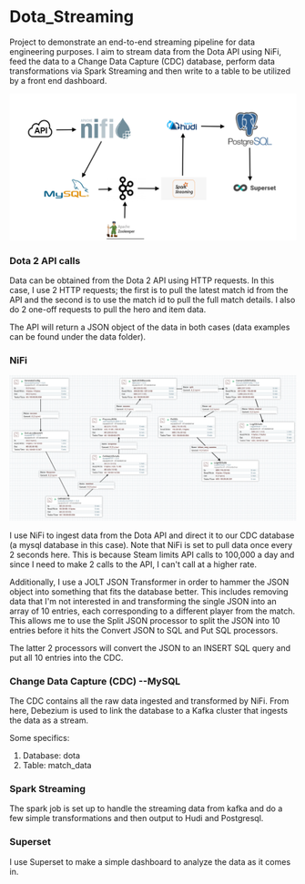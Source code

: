 # Dota_Streaming
Project to demonstrate an end-to-end streaming pipeline for data engineering purposes.  I aim to stream data from the Dota API using NiFi, feed the data to a Change Data Capture (CDC) database, perform data transformations via Spark Streaming and then write to a table to be utilized by a front end dashboard.

![Flow Diagram](assets/flow_diagram.png)

### Dota 2 API calls

Data can be obtained from the Dota 2 API using HTTP requests.  In this case, I use 2 HTTP requests; the first is to pull the latest match id from the API and the second is to use the match id to pull the full match details.  I also do 2 one-off requests to pull the hero and item data.

The API will return a JSON object of the data in both cases (data examples can be found under the data folder).

### NiFi

![NiFi Flow](assets/nifi_flow.png)

I use NiFi to ingest data from the Dota API and direct it to our CDC database (a mysql database in this case).  Note that NiFi is set to pull data once every 2 seconds here.  This is because Steam limits API calls to 100,000 a day and since I need to make 2 calls to the API, I can't call at a higher rate.

Additionally, I use a JOLT JSON Transformer in order to hammer the JSON object into something that fits the database better.  This includes removing data that I'm not interested in and transforming the single JSON into an array of 10 entries, each corresponding to a different player from the match.  This allows me to use the Split JSON processor to split the JSON into 10 entries before it hits the Convert JSON to SQL and Put SQL processors.

The latter 2 processors will convert the JSON to an INSERT SQL query and put all 10 entries into the CDC.

### Change Data Capture (CDC) --MySQL

The CDC contains all the raw data ingested and transformed by NiFi.  From here, Debezium is used to link the database to a Kafka cluster that ingests the data as a stream.  

Some specifics:
1. Database: dota
2. Table: match_data

### Spark Streaming

The spark job is set up to handle the streaming data from kafka and do a few simple transformations and then output to Hudi and Postgresql.  

### Superset

I use Superset to make a simple dashboard to analyze the data as it comes in.